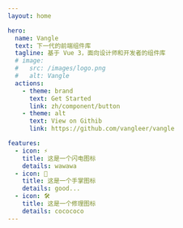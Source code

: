 ```yaml
---
layout: home

hero:
  name: Vangle
  text: 下一代的前端组件库
  tagline: 基于 Vue 3，面向设计师和开发者的组件库
  # image:
  #   src: /images/logo.png
  #   alt: Vangle
  actions:
    - theme: brand
      text: Get Started
      link: zh/component/button
    - theme: alt
      text: View on Githib
      link: https://github.com/vangleer/vangle

features:
  - icon: ⚡️
    title: 这是一个闪电图标
    details: wawawa
  - icon: 🖖
    title: 这是一个手掌图标
    details: good...
  - icon: 🛠️
    title: 这是一个修理图标
    details: cocococo
---
```

